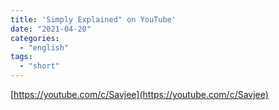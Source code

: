 ```yaml
---
title: 'Simply Explained" on YouTube'
date: "2021-04-20"
categories:
  - "english"
tags:
  - "short"
---
```


[https://youtube.com/c/Savjee](https://youtube.com/c/Savjee)
